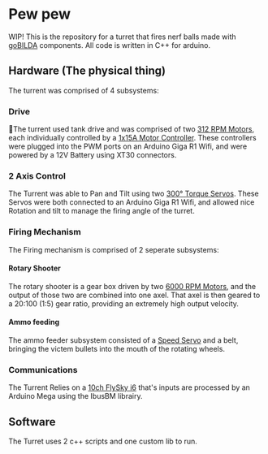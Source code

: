 # Pew pew 
WIP!
This is the repository for a turret that fires nerf balls made with [goBILDA](https://www.gobilda.com/) components. All code is written in C++ for arduino. 

## Hardware (The physical thing)
The turrent was comprised of 4 subsystems:
### Drive
🦼The turrent used tank drive and was comprised of two [312 RPM Motors](https://www.gobilda.com/5203-series-yellow-jacket-planetary-gear-motor-19-2-1-ratio-24mm-length-8mm-rex-shaft-312-rpm-3-3-5v-encoder/), each individually controlled by a [1x15A Motor Controller](https://www.gobilda.com/1x15a-motor-controller/).
These controllers were plugged into the PWM ports on an Arduino Giga R1 Wifi, and were powered by a 12V Battery using XT30 connectors. 
### 2 Axis Control
The Turrent was able to Pan and Tilt using two [300° Torque Servos](https://www.gobilda.com/2000-series-dual-mode-servo-25-2-torque/). These Servos were both connected to an Arduino Giga R1 Wifi, and allowed nice Rotation and tilt to manage the firing angle of the turret.
### Firing Mechanism
The Firing mechanism is comprised of 2 seperate subsystems: 
#### Rotary Shooter
The rotary shooter is a gear box driven by two [6000 RPM Motors](https://www.gobilda.com/5203-series-yellow-jacket-motor-1-1-ratio-24mm-length-8mm-rex-shaft-6000-rpm-3-3-5v-encoder/), and the output of those two are combined into one axel.
That axel is then geared to a 20:100 (1:5) gear ratio, providing an extremely high output velocity.
#### Ammo feeding
The ammo feeder subsystem consisted of a [Speed Servo](https://www.gobilda.com/2000-series-dual-mode-servo-25-3-speed/) and a belt, bringing the victem bullets into the mouth of the rotating wheels. 
### Communications
The Turrent Relies on a [10ch FlySky i6](https://www.amazon.ca/HAWKS-WORK-Transmitter-i6X-iA10B/dp/B0BSBVSVQC/ref=sr_1_1_sspa?crid=3NJ6FR37UMS33&dib=eyJ2IjoiMSJ9.RE0-WjvtVpeM48YKpHwJyoJ_DB5lFDAuPuCYm9DgSnrid7zUALpkUPUYu--tJ30PckSY5I_iGwhlkKmcBatymi6OHemny4cnkLi6MR41g8BeM4ml9hn4Py5GIfFrvty2wZOFHNRf-QbUHs5cIJRmRXOpmDeGwxTOooP7kyZUZGnq866tR_a_prhXrcyskk4kS8lkDMtvm5UFT5y6i9RiWoys4QUh-b2v6kJpwB9cqCEKHW6YYuSYpG5QW9P3LXEQA6advClz-eKth05UFUJdf1zA-ZNNOpCAmoCjqaqdy64.65HPUWjF5wBxTaTVraNa4DDNZsxzFRUux4Q4yrdcmJI&dib_tag=se&keywords=flysky+10ch&qid=1733197176&sprefix=flysky+10ch%2Caps%2C213&sr=8-1-spons&sp_csd=d2lkZ2V0TmFtZT1zcF9hdGY&psc=1) 
that's inputs are processed by an Arduino Mega using the IbusBM librairy. 

## Software 
The Turret uses 2 c++ scripts and one custom lib to run.

